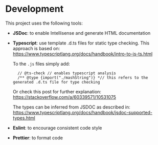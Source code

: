 # Development

This project uses the following tools:

- **JSDoc**: to enable Intellisense and generate HTML documentation
- **Typescript**: use template .d.ts files for static type checking.
  This approach is based on:
  https://www.typescriptlang.org/docs/handbook/intro-to-js-ts.html

  To the `.js` files simply add:

  ```
    // @ts-check // enables typescript analysis
    /** @type {import("./mashString")} *// this refers to the generated .d.ts file for type checking
  ```

  Or check this post for further explanation:
  https://stackoverflow.com/a/60339571/10531075

  The types can be inferred from JSDOC as described in:
  https://www.typescriptlang.org/docs/handbook/jsdoc-supported-types.html

- **Eslint**: to encourage consistent code style
- **Prettier**: to format code
